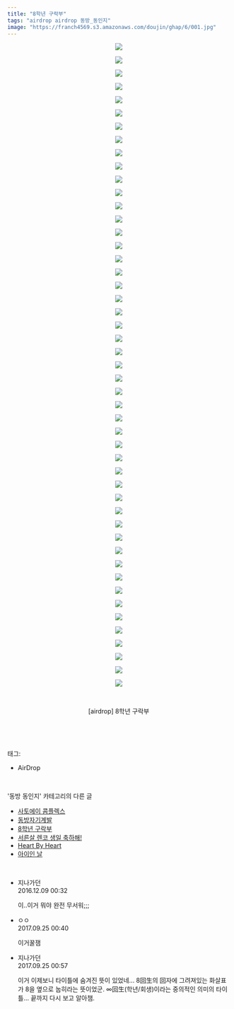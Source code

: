 ```yaml
---
title: "8학년 구락부"
tags: "airdrop airdrop 동방_동인지"
image: "https://franch4569.s3.amazonaws.com/doujin/ghap/6/001.jpg"
---
```

<div class="article">
<p style="text-align: center; clear: none; float: none;"><img src="{{ site.imgserver2 }}/ghap/6/001.jpg"/></p>
<p style="text-align: center; clear: none; float: none;"><img src="{{ site.imgserver2 }}/ghap/6/002.jpg"/></p>
<p style="text-align: center; clear: none; float: none;"><img src="{{ site.imgserver2 }}/ghap/6/003.jpg"/></p>
<p style="text-align: center; clear: none; float: none;"><img src="{{ site.imgserver2 }}/ghap/6/004.jpg"/></p>
<p style="text-align: center; clear: none; float: none;"><img src="{{ site.imgserver2 }}/ghap/6/005.jpg"/></p>
<p style="text-align: center; clear: none; float: none;"><img src="{{ site.imgserver2 }}/ghap/6/006.jpg"/></p>
<p style="text-align: center; clear: none; float: none;"><img src="{{ site.imgserver2 }}/ghap/6/007.jpg"/></p>
<p style="text-align: center; clear: none; float: none;"><img src="{{ site.imgserver2 }}/ghap/6/008.jpg"/></p>
<p style="text-align: center; clear: none; float: none;"><img src="{{ site.imgserver2 }}/ghap/6/009.jpg"/></p>
<p style="text-align: center; clear: none; float: none;"><img src="{{ site.imgserver2 }}/ghap/6/010.jpg"/></p>
<p style="text-align: center; clear: none; float: none;"><img src="{{ site.imgserver2 }}/ghap/6/011.jpg"/></p>
<p style="text-align: center; clear: none; float: none;"><img src="{{ site.imgserver2 }}/ghap/6/012.jpg"/></p>
<p style="text-align: center; clear: none; float: none;"><img src="{{ site.imgserver2 }}/ghap/6/013.jpg"/></p>
<p style="text-align: center; clear: none; float: none;"><img src="{{ site.imgserver2 }}/ghap/6/014.jpg"/></p>
<p style="text-align: center; clear: none; float: none;"><img src="{{ site.imgserver2 }}/ghap/6/015.jpg"/></p>
<p style="text-align: center; clear: none; float: none;"><img src="{{ site.imgserver2 }}/ghap/6/016.jpg"/></p>
<p style="text-align: center; clear: none; float: none;"><img src="{{ site.imgserver2 }}/ghap/6/017.jpg"/></p>
<p style="text-align: center; clear: none; float: none;"><img src="{{ site.imgserver2 }}/ghap/6/018.jpg"/></p>
<p style="text-align: center; clear: none; float: none;"><img src="{{ site.imgserver2 }}/ghap/6/019.jpg"/></p>
<p style="text-align: center; clear: none; float: none;"><img src="{{ site.imgserver2 }}/ghap/6/020.jpg"/></p>
<p style="text-align: center; clear: none; float: none;"><img src="{{ site.imgserver2 }}/ghap/6/021.jpg"/></p>
<p style="text-align: center; clear: none; float: none;"><img src="{{ site.imgserver2 }}/ghap/6/022.jpg"/></p>
<p style="text-align: center; clear: none; float: none;"><img src="{{ site.imgserver2 }}/ghap/6/023.jpg"/></p>
<p style="text-align: center; clear: none; float: none;"><img src="{{ site.imgserver2 }}/ghap/6/024.jpg"/></p>
<p style="text-align: center; clear: none; float: none;"><img src="{{ site.imgserver2 }}/ghap/6/025.jpg"/></p>
<p style="text-align: center; clear: none; float: none;"><img src="{{ site.imgserver2 }}/ghap/6/026.jpg"/></p>
<p style="text-align: center; clear: none; float: none;"><img src="{{ site.imgserver2 }}/ghap/6/027.jpg"/></p>
<p style="text-align: center; clear: none; float: none;"><img src="{{ site.imgserver2 }}/ghap/6/028.jpg"/></p>
<p style="text-align: center; clear: none; float: none;"><img src="{{ site.imgserver2 }}/ghap/6/029.jpg"/></p>
<p style="text-align: center; clear: none; float: none;"><img src="{{ site.imgserver2 }}/ghap/6/030.jpg"/></p>
<p style="text-align: center; clear: none; float: none;"><img src="{{ site.imgserver2 }}/ghap/6/031.jpg"/></p>
<p style="text-align: center; clear: none; float: none;"><img src="{{ site.imgserver2 }}/ghap/6/032.jpg"/></p>
<p style="text-align: center; clear: none; float: none;"><img src="{{ site.imgserver2 }}/ghap/6/033.jpg"/></p>
<p style="text-align: center; clear: none; float: none;"><img src="{{ site.imgserver2 }}/ghap/6/034.jpg"/></p>
<p style="text-align: center; clear: none; float: none;"><img src="{{ site.imgserver2 }}/ghap/6/035.jpg"/></p>
<p style="text-align: center; clear: none; float: none;"><img src="{{ site.imgserver2 }}/ghap/6/036.jpg"/></p>
<p style="text-align: center; clear: none; float: none;"><img src="{{ site.imgserver2 }}/ghap/6/037.jpg"/></p>
<p style="text-align: center; clear: none; float: none;"><img src="{{ site.imgserver2 }}/ghap/6/038.jpg"/></p>
<p style="text-align: center; clear: none; float: none;"><img src="{{ site.imgserver2 }}/ghap/6/039.jpg"/></p>
<p style="text-align: center; clear: none; float: none;"><img src="{{ site.imgserver2 }}/ghap/6/040.jpg"/></p>
<p style="text-align: center; clear: none; float: none;"><img src="{{ site.imgserver2 }}/ghap/6/041.jpg"/></p>
<p style="text-align: center; clear: none; float: none;"><img src="{{ site.imgserver2 }}/ghap/6/042.jpg"/></p>
<p style="text-align: center; clear: none; float: none;"><img src="{{ site.imgserver2 }}/ghap/6/043.jpg"/></p>
<p style="text-align: center; clear: none; float: none;"><img src="{{ site.imgserver2 }}/ghap/6/044.jpg"/></p>
<p style="text-align: center; clear: none; float: none;"><img src="{{ site.imgserver2 }}/ghap/6/045.jpg"/></p>
<p style="text-align: center; clear: none; float: none;"><img src="{{ site.imgserver2 }}/ghap/6/046.jpg"/></p>
<p style="text-align: center; clear: none; float: none;"><img src="{{ site.imgserver2 }}/ghap/6/047.jpg"/></p>
<p style="text-align: center; clear: none; float: none;"><img src="{{ site.imgserver2 }}/ghap/6/048.jpg"/></p>
<p style="text-align: center; clear: none; float: none;"><img src="{{ site.imgserver2 }}/ghap/6/049.jpg"/></p>
<p style="text-align: center; clear: none; float: none;"><br/></p>
<p style="text-align: center; clear: none; float: none;">[airdrop] 8학년 구락부</p>
<p><br/></p>
</div><br/>
<div class="tagTrail">
<p>태그: </p>
<ul>
<li>AirDrop</li>
</ul>
</div><br/>
<div class="another">
<p>'동방 동인지' 카테고리의 다른 글</p>
<ul>
<li><a href="/ghap_8">사토에이 콤플렉스</a></li>
<li><a href="/ghap_7">동방자기계발</a></li>
<li><a href="/ghap_6">8학년 구락부</a></li>
<li><a href="/ghap_5">서른살 렌코 생일 축하해!</a></li>
<li><a href="/ghap_4">Heart By Heart</a></li>
<li><a href="/ghap_3">아이인 날</a></li>
</ul>
</div><br/>
<div class="cb_module cb_fluid">
<div class="cb_wrt cb_profile">
<div class="comment">
<ul>
<li class="cb_thumb_off" id="comment14865555">
<div class="cb_comment_area">
<div class="cb_info_area">
<div class="cb_section">
<span class="cb_nick_name">지나가던</span>
</div>
<div class="cb_section">
<span class="cb_date">2016.12.09 00:32 </span>
</div>
</div>
<div class="cb_dsc_comment">
<p class="cb_dsc">
											이..이거 뭐야 완전 무서워;;;
										</p>
</div>
</div></li>
<li class="cb_thumb_off" id="comment15089793">
<div class="cb_comment_area">
<div class="cb_info_area">
<div class="cb_section">
<span class="cb_nick_name">ㅇㅇ</span>
</div>
<div class="cb_section">
<span class="cb_date">2017.09.25 00:40 </span>
</div>
</div>
<div class="cb_dsc_comment">
<p class="cb_dsc">
											이거꿀잼
										</p>
</div>
</div></li>
<li class="cb_thumb_off" id="comment15089797">
<div class="cb_comment_area">
<div class="cb_info_area">
<div class="cb_section">
<span class="cb_nick_name">지나가던</span>
</div>
<div class="cb_section">
<span class="cb_date">2017.09.25 00:57 </span>
</div>
</div>
<div class="cb_dsc_comment">
<p class="cb_dsc">
											이거 이제보니 타이틀에 숨겨진 뜻이 있었네... 8回生의 回자에 그려져있는 화살표가 8을 옆으로 눕히라는 뜻이었군. ∞回生(학년/회생)이라는 중의적인 의미의 타이틀... 끝까지 다시 보고 알아챔.
										</p>
</div>
</div></li>
</ul>
</div>
</div><!-- commentList close -->
</div><br/>
